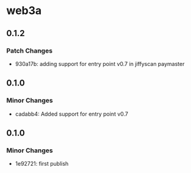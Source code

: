 # web3a

## 0.1.2

### Patch Changes

- 930a17b: adding support for entry point v0.7 in jiffyscan paymaster

## 0.1.0

### Minor Changes

- cadabb4: Added support for entry point v0.7

## 0.1.0

### Minor Changes

- 1e92721: first publish
